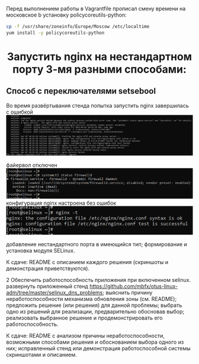 <p>Перед выполнением работы в Vagrantfile прописал смену времени на московское b установку policycoreutils-python:</p>

```bash
cp -f /usr/share/zoneinfo/Europe/Moscow /etc/localtime
yum install -y policycoreutils-python

```

<h1 align="center">Запустить nginx на нестандартном порту 3-мя разными способами:</h1>

<h2 align="left">Способ с переключателями setsebool</h2>
<p>Во время развёртывания стенда попытка запустить nginx завершилась с ошибкой<br>
<img src="./screenshots/1.png"/><img>

файервол отключен<br>
<img src="./screenshots/2.png"/><img>
конфигурация nginx настроена без ошибок<br>
<img src="./screenshots/3.png"/><img>



</p>
  добавление нестандартного порта в имеющийся тип;
  формирование и установка модуля SELinux.

К сдаче:
  README с описанием каждого решения (скриншоты и демонстрация приветствуются).



2 Обеспечить работоспособность приложения при включенном selinux.
  развернуть приложенный стенд https://github.com/mbfx/otus-linux-adm/tree/master/selinux_dns_problems;
  выяснить причину неработоспособности механизма обновления зоны (см. README);
  предложить решение (или решения) для данной проблемы;
  выбрать одно из решений для реализации, предварительно обосновав выбор;
  реализовать выбранное решение и продемонстрировать его работоспособность.

К сдаче:
  README с анализом причины неработоспособности, возможными способами решения и обоснованием выбора одного из них;
  исправленный стенд или демонстрация работоспособной системы скриншотами и описанием.